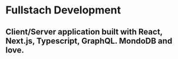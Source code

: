 # Fullstach Development

## Client/Server application built with React, Next.js, Typescript, GraphQL. MondoDB and love.
